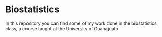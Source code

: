 # Biostatistics
In this repository you can find some of my work done in the biostatistics class, a course taught at the University of Guanajuato
